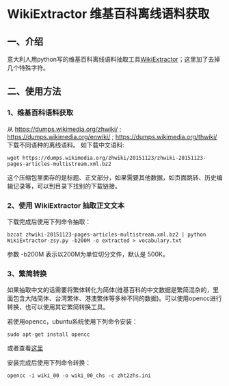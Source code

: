 # WikiExtractor 维基百科离线语料获取
## 一、介绍
意大利人用python写的维基百科离线语料抽取工具[WikiExtractor](http://medialab.di.unipi.it/wiki/Wikipedia_Extractor)；这里加了去掉几个特殊字符。

## 二、使用方法
### 1、维基百科语料获取
从
https://dumps.wikimedia.org/zhwiki/ ;
https://dumps.wikimedia.org/enwiki/ ;
https://dumps.wikimedia.org/thwiki/ 
下载不同语种的离线语料。
如下载中文语料:
```shell
wget https://dumps.wikimedia.org/zhwiki/20151123/zhwiki-20151123-pages-articles-multistream.xml.bz2
```
这个压缩包里面存的是标题、正文部分，如果需要其他数据，如页面跳转、历史编辑记录等，可以到目录下找别的下载链接。

### 2、使用 WikiExtractor 抽取正文文本
下载完成后使用下列命令抽取：
```shell
bzcat zhwiki-20151123-pages-articles-multistream.xml.bz2 | python WikiExtractor-zsy.py -b200M -o extracted > vocabulary.txt
```
参数 -b200M 表示以200M为单位切分文件，默认是 500K。

### 3、繁简转换
如果抽取中文的话需要将繁体转化为简体(维基百科的中文数据是繁简混杂的，里面包含大陆简体、台湾繁体、港澳繁体等多种不同的数据)。可以使用opencc进行转换，也可以使用其它繁简转换工具。

若使用opencc，ubuntu系统使用下列命令安装：
```shell
sudo apt-get install opencc
```
或者查看[这里](https://code.google.com/p/opencc/wiki/Install)

安装完成后使用下列命令转换：
```shell
opencc -i wiki_00 -o wiki_00_chs -c zht2zhs.ini
```
